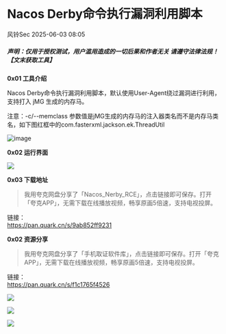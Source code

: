 #  Nacos Derby命令执行漏洞利用脚本   
 风铃Sec   2025-06-03 08:05  
  
##### 声明：仅用于授权测试，用户滥用造成的一切后果和作者无关 请遵守法律法规！【文末获取工具】  
  
**0x01 工具介绍**  
  
Nacos Derby命令执行漏洞利用脚本，默认使用User-Agent绕过漏洞进行利用，支持打入 jMG 生成的内存马。  
  
注意：-c/--memclass 参数值是jMG生成的内存马的注入器类名而不是内存马类名，如下图红框中的com.fasterxml.jackson.ek.ThreadUtil  
  
![image](https://mmbiz.qpic.cn/mmbiz_png/qGTEdaLg0HkfWr96zyZMZn4WYCjyaKRWflmjBUhusjPOwm03pqfIuu74DStYRP3bG9Zl4QhcDrB52ggHkWFyOw/640?wx_fmt=png&from=appmsg "")  
  
**0x02 运行界面**  
  
![](https://mmbiz.qpic.cn/mmbiz_png/qGTEdaLg0HkfWr96zyZMZn4WYCjyaKRWmAqBYtib48kLkibxE4gf18ZugCTsZmZaSIEwaXHYd6DfCtID2BRVWmYA/640?wx_fmt=png&from=appmsg "")  
  
**0x03 下载地址**  
> 我用夸克网盘分享了「Nacos_Nerby_RCE」，点击链接即可保存。打开「夸克APP」，无需下载在线播放视频，畅享原画5倍速，支持电视投屏。  
  
链接：  
https://pan.quark.cn/s/9ab852ff9231  
  
  
**0x02 资源分享**  
> 我用夸克网盘分享了「手机取证软件库」，点击链接即可保存。打开「夸克APP」，无需下载在线播放视频，畅享原画5倍速，支持电视投屏。  
  
链接：  
https://pan.quark.cn/s/f1c1765f4526  
  
  
![](https://mmbiz.qpic.cn/mmbiz_png/qGTEdaLg0HkfWr96zyZMZn4WYCjyaKRWusIWRbbAZuzrmE30vfiam4pIrQqaJj2utUo7giapkmx7v2duVeEXojpQ/640?wx_fmt=png&from=appmsg "")  
  
![](https://mmbiz.qpic.cn/mmbiz_png/qGTEdaLg0HkfWr96zyZMZn4WYCjyaKRWibY7x8efYaZTxHL2Gb5kgGb6RyLblsT0PWibIJZnyBY61DibkqNx7L0Kg/640?wx_fmt=png&from=appmsg "")  
  
![](https://mmbiz.qpic.cn/mmbiz_png/qGTEdaLg0HkfWr96zyZMZn4WYCjyaKRWLiabzSawnUqz7iaARibsOgxknMBnEicicRpEld2DiaEJzABD9PobZAePsOdA/640?wx_fmt=png&from=appmsg "")  
  
  
  
  
  
